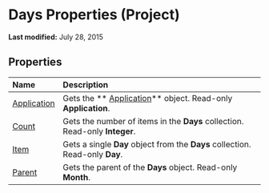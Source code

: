 
# Days Properties (Project)

 **Last modified:** July 28, 2015


## Properties



|**Name**|**Description**|
|:-----|:-----|
| [Application](94e4c431-361a-a3da-5293-0879edfa4184.md)|Gets the  ** [Application](8eb91712-7784-a102-38c0-19bb056c27e9.md)** object. Read-only **Application**.|
| [Count](437cc8a8-aa3d-06f1-6327-2830e87e5710.md)|Gets the number of items in the  **Days** collection. Read-only **Integer**.|
| [Item](e96a19ad-fdd4-1094-5fc2-cc5c27a735d3.md)|Gets a single  **Day** object from the **Days** collection. Read-only **Day**.|
| [Parent](d5e26446-bdba-96b4-6404-85ef921a0dd6.md)|Gets the parent of the  **Days** object. Read-only **Month**.|
